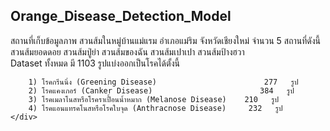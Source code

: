 <!DOCTYPE html>
<html lang="en">
<head>
    <meta charset="UTF-8">
    <meta name="viewport" content="width=device-width, initial-scale=1.0">
</head>
<body>
    <h2>Orange_Disease_Detection_Model</h2>
    <div>
        สถานที่เก็บข้อมูลภาพ สวนส้มในหมู่บ้านแม่แรม อำเภอแม่ริม จังหวัดเชียงใหม่ จำนวน 5 สถานที่ดังนี้ สวนส้มยอดดอย สวนส้มปู่ย่า สวนส้มของฉัน สวนส้มเปาเปา สวนส้มป้างฮวา 
    </div>
    <div>
        Dataset ทั้งหมด มี 1103 รูปแบ่งออกเป็นโรคได้ตั้งนี้

        1) โรคกรีนนิ่ง (Greening Disease) 			             277   รูป
        2) โรคแคงเกอร์ (Canker Disease) 			           384   รูป
        3) โรคเมลาโนสหรือโรคราเปื้อนน้ำหมาก (Melanose Disease)    210   รูป
        4) โรคแอนแทรคโนสหรือโรคใบจุด (Anthracnose Disease)     232   รูป
    </div>


</body>
</html>
